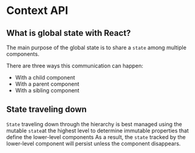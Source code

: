 # Context API

## What is global state with React?

The main purpose of the global state is to share a `state` among multiple components.

There are three ways this communication can happen:

- With a child component
- With a parent component
- With a sibling component


## State traveling down

`State` traveling down through the hierarchy is best managed using the mutable `state`at the highest level to determine immutable properties that define the lower-level components
As a result, the `state` tracked by the lower-level component will persist unless the component disappears.




